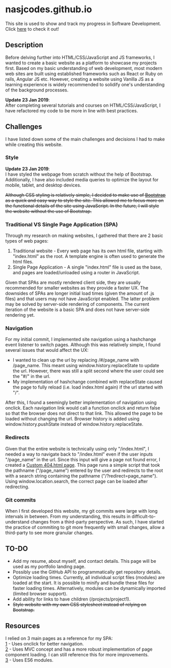# nasjcodes.github.io
This site is used to show and track my progress in Software Development. Click [here](https://nasjcodes.github.io) to check it out!

## Description
Before delving further into HTML/CSS/JavaScript and JS frameworks, I wanted to create a basic website as a platform to showcase my projects first. Based on my basic understanding of web development, most modern web sites are built using established frameworks such as React or Ruby on rails, Angular JS etc. However, creating a website using Vanilla JS as a learning experience is widely recommended to solidify one's understanding of the background processes.

__Update 23 Jan 2019__:\
After completing several tutorials and courses on HTML/CSS/JavaScript, I have refactored my code to be more in line with best practices.

## Challenges
I have listed down some of the main challenges and decisions I had to make while creating this website.

### Style
__Update 23 Jan 2019__:\
I have styled the webpage from scratch without the help of Bootstrap. Additionally, I have also included media queries to optimize the layout for mobile, tablet, and desktop devices.

~~Although CSS styling is relatively simple, I decided to make use of [Bootstrap](https://getbootstrap.com/) as a quick and easy way to style the site. This allowed me to focus more on the functional details of the site using JavaScript. In the future, I will style the website without the use of Bootstrap.~~

### Traditional VS Single Page Application (SPA)
Through my research on making websites, I gathered that there are 2 basic types of web pages:
1. Traditional website - Every web page has its own html file, starting with "index.html" as the root. A template engine is often used to generate the html files.
2. Single Page Application - A single "index.html" file is used as the base, and pages are loaded/unloaded using a router in JavaScript.

Given that SPAs are mostly rendered client side, they are usually recommended for smaller websites as they provide a faster UX. The downsides of SPAs are longer initial load times (given the amount of .js files) and that users may not have JavaScript enabled. The latter problem may be solved by server-side rendering of components. The current iteration of the website is a basic SPA and does not have server-side rendering yet.

### Navigation
For my initial commit, I implemented site navigation using a hashchange event listener to switch pages. Although this was relatively simple, I found several issues that would affect the UX:
* I wanted to clean up the url by replacing /#/page_name with /page_name. This meant using window.history.replaceState to update the url. However, there was still a split second where the user could see the "#/" in the url.
* My implementation of hashchange combined with replaceState caused the page to fully reload (i.e. load index.html again) if the url started with "/".

After this, I found a seemingly better implementation of navigation using onclick. Each navigation link would call a function onclick and return false so that the browser does not direct to that link. This allowed the page to be loaded without changing the url. Browser history is added using window.history.pushState instead of window.history.replaceState.

### Redirects
Given that the entire website is technically using only "/index.html", I needed a way to navigate back to "/index.html" even if the user inputs "/page_name" in the url. Since this input will give a page not found error, I created a [Custom 404.html page](https://help.github.com/articles/creating-a-custom-404-page-for-your-github-pages-site/). This page runs a simple script that took the pathname ("/page_name") entered by the user and redirects to the root with a search string containing the pathname ("/?redirect=page_name"). Using window.location.search, the correct page can be loaded after redirecting.

### Git commits
When I first developed this website, my git commits were large with long intervals in between. From my understanding, this results in difficult-to-understand changes from a third-party perspective. As such, I have started the practice of commiting to git more frequently with small changes, allow a third-party to see more granular changes.

## TO-DO
* Add my resume, about myself, and contact details. This page will be used as my portfolio landing page.
* Possibly use the GitHub API to programmatically get repository details.
* Optimize loading times. Currently, all individual script files (modules) are loaded at the start. It is possible to minify and bundle these files for faster loading times. Alternatively, modules can be dynamically imported (limited browser support).
* Add ability for links to have children (/projects/project1).
* ~~Style website with my own CSS stylesheet instead of relying on Bootstrap.~~

## Resources
I relied on 3 main pages as a reference for my SPA:\
[1](https://github.com/FermiDirak/fermidirak.github.io) - Uses onclick for better navigation.\
[2](https://github.com/w3cj/front-end-face-off-vanilla-js) - Uses MVC concept and has a more robust implementation of page component loading. I can still reference this for more improvements.\
[3](https://dev.to/rishavs/making-a-single-page-app-in-ye-good-olde-js-es6-3eng) - Uses ES6 modules.